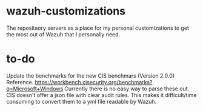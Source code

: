 # wazuh-customizations
 The repositaory servers as a place for my personal customizations to get the most out of Wazuh that I personally need.

# to-do
 Update the benchmarks for the new CIS benchmars (Version 2.0.0)
    Reference. https://workbench.cisecurity.org/benchmarks?q=Microsoft+Windows
    Currently there is no easy way to parse these out.  CIS doesn't offer a json file with clear audit rules.  This makes it difficult/time consuming to convert them to a yml file readable by Wazuh. 